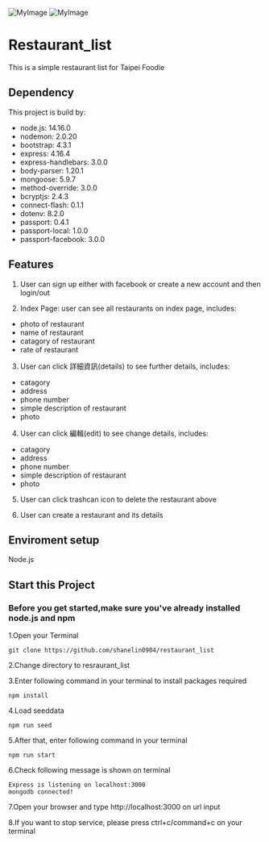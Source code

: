 ![MyImage](https://scontent.frmq4-1.fna.fbcdn.net/v/t39.30808-6/330853492_486800560331964_1017658627730193650_n.jpg?_nc_cat=106&ccb=1-7&_nc_sid=730e14&_nc_ohc=svCiL6J1XfYAX82RV63&_nc_ht=scontent.frmq4-1.fna&oh=00_AfBu6uMeu0OZAPaoKTm1h6n4pqnrfC3S84lxF5rH9lKrZg&oe=63F4B9C5)
![MyImage]([https://scontent-tpe1-1.xx.fbcdn.net/v/t39.30808-6/313898225_5553811321380501_1776594341944989827_n.jpg?_nc_cat=101&ccb=1-7&_nc_sid=730e14&_nc_ohc=k3iGpKQEhG0AX9piuxI&tn=6xsMAGpWMQSWvAYJ&_nc_ht=scontent-tpe1-1.xx&oh=00_AfC2COIdm4llkxz2ThbAAQ5vBsWLs-pT-uwIh2uNdVdJkA&oe=63694C30](https://scontent.frmq4-1.fna.fbcdn.net/v/t39.30808-6/330975294_1371202140323322_5629287482625847642_n.jpg?_nc_cat=107&ccb=1-7&_nc_sid=730e14&_nc_ohc=-CL-5CeX21oAX-8uzod&tn=yi4mn3GUnsN89rC7&_nc_ht=scontent.frmq4-1.fna&oh=00_AfB5Mht7-ur1Ws30cY8yoybLFpO1P7mXJkne0ny2WrIT9g&oe=63F4CCD4))
# Restaurant_list
This is a simple restaurant list for Taipei Foodie
##  Dependency
This project is build by: 
* node.js: 14.16.0 
* nodemon: 2.0.20 
* bootstrap: 4.3.1 
* express: 4.16.4 
* express-handlebars: 3.0.0 
* body-parser: 1.20.1 
* mongoose: 5.9.7 
* method-override: 3.0.0
* bcryptjs: 2.4.3
* connect-flash: 0.1.1
* dotenv: 8.2.0
* passport: 0.4.1
* passport-local: 1.0.0
* passport-facebook: 3.0.0
##  Features

1. User can sign up either with facebook or create a new account and then login/out 

2. Index Page: user can see all restaurants on index page, includes:
 * photo of restaurant
 * name of restaurant
 * catagory of restaurant
 * rate of restaurant


3. User can click 詳細資訊(details) to see further details, includes:
 * catagory
 * address
 * phone number
 * simple description of restaurant
 * photo
 
4. User can click 編輯(edit) to see change details, includes:
 * catagory
 * address
 * phone number
 * simple description of restaurant
 * photo
 
5. User can click trashcan icon to delete the restaurant above
 
6. User can create a restaurant and its details

## Enviroment setup
Node.js
## Start this Project
### Before you get started,make sure you've already installed node.js and npm
1.Open your Terminal
```
git clone https://github.com/shanelin0904/restaurant_list
```
2.Change directory to resraurant_list

3.Enter following command in your terminal to install packages required
```
npm install 
```
4.Load seeddata
```
npm run seed
```
5.After that, enter following command in your terminal
```
npm run start
```

6.Check following message is shown on terminal
```
Express is listening on localhost:3000
mongodb connected!
```
7.Open your browser and type http://localhost:3000 on url input

8.If you want to stop service, please press ctrl+c/command+c on your terminal
